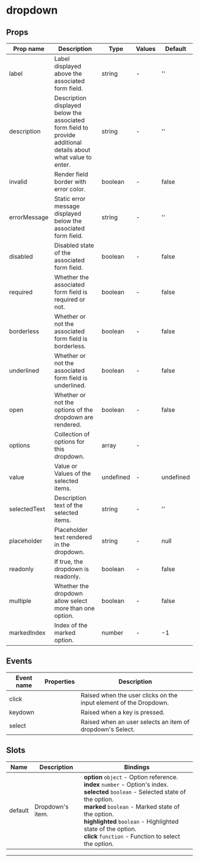 # dropdown

## Props

| Prop name    | Description                                                                                                    | Type      | Values | Default   |
| ------------ | -------------------------------------------------------------------------------------------------------------- | --------- | ------ | --------- |
| label        | Label displayed above the associated form field.                                                               | string    | -      | ''        |
| description  | Description displayed below the associated form field to provide additional details about what value to enter. | string    | -      | ''        |
| invalid      | Render field border with error color.                                                                          | boolean   | -      | false     |
| errorMessage | Static error message displayed below the associated form field.                                                | string    | -      | ''        |
| disabled     | Disabled state of the associated form field.                                                                   | boolean   | -      | false     |
| required     | Whether the associated form field is required or not.                                                          | boolean   | -      | false     |
| borderless   | Whether or not the associated form field is borderless.                                                        | boolean   | -      | false     |
| underlined   | Whether or not the associated form field is underlined.                                                        | boolean   | -      | false     |
| open         | Whether or not the options of the dropdown are rendered.                                                       | boolean   | -      | false     |
| options      | Collection of options for this dropdown.                                                                       | array     | -      |           |
| value        | Value or Values of the selected items.                                                                         | undefined | -      | undefined |
| selectedText | Description text of the selected items.                                                                        | string    | -      | ''        |
| placeholder  | Placeholder text rendered in the dropdown.                                                                     | string    | -      | null      |
| readonly     | If true, the dropdown is readonly.                                                                             | boolean   | -      | false     |
| multiple     | Whether the dropdown allow select more than one option.                                                        | boolean   | -      | false     |
| markedIndex  | Index of the marked option.                                                                                    | number    | -      | -1        |

## Events

| Event name | Properties | Description                                                       |
| ---------- | ---------- | ----------------------------------------------------------------- |
| click      |            | Raised when the user clicks on the input element of the Dropdown. |
| keydown    |            | Raised when a key is pressed.                                     |
| select     |            | Raised when an user selects an item of dropdown's Select.         |

## Slots

| Name    | Description      | Bindings                                                                                                                                                                                                                                                                                                                 |
| ------- | ---------------- | ------------------------------------------------------------------------------------------------------------------------------------------------------------------------------------------------------------------------------------------------------------------------------------------------------------------------ |
| default | Dropdown's item. | **option** `object` - Option reference.<br>**index** `number` - Option's index.<br>**selected** `boolean` - Selected state of the option.<br>**marked** `boolean` - Marked state of the option.<br>**highlighted** `boolean` - Highlighted state of the option.<br>**click** `function` - Function to select the option. |

---
